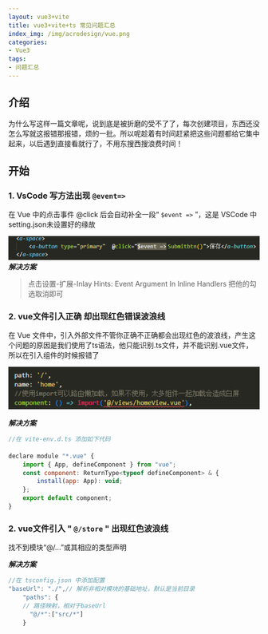 ```yaml
---
layout: vue3+vite
title: vue3+vite+ts 常见问题汇总
index_img: /img/acrodesign/vue.png
categories:
- Vue3
tags:
- 问题汇总
---
```


## 介绍

  为什么写这样一篇文章呢，说到底是被折磨的受不了了，每次创建项目，东西还没怎么写就这报错那报错，烦的一批。所以呢趁着有时间赶紧把这些问题都给它集中起来，以后遇到直接看就行了，不用东搜西搜浪费时间！

## 开始
### 1. VsCode 写方法出现  ` @event=> `

 在 Vue 中的点击事件 @click 后会自动补全一段“ `$event =>` ”，这是 VSCode 中setting.json未设置好的缘故

 ![](../img/blogimg/4-20/4-20-1.png)
***解决方案***
> 点击设置-扩展-Inlay Hints: Event Argument In Inline Handlers 把他的勾选取消即可

### 2. vue文件引入正确 却出现红色错误波浪线
在 Vue 文件中，引入外部文件不管你正确不正确都会出现红色的波浪线，产生这个问题的原因是我们使用了ts语法，他只能识别.ts文件，并不能识别.vue文件，所以在引入组件的时候报错了

![](../img/blogimg/4-20/4-20-2.png)

***解决方案***

``` js
//在 vite-env.d.ts 添加如下代码

declare module "*.vue" {
    import { App, defineComponent } from "vue";
    const component: ReturnType<typeof defineComponent> & {
        install(app: App): void;
    };
    export default component;
}
```
### 2. vue文件引入 " `@/store` " 出现红色波浪线
找不到模块“@/…”或其相应的类型声明

***解决方案***

``` js
//在 tsconfig.json 中添加配置
"baseUrl": "./",// 解析非相对模块的基础地址，默认是当前目录
    "paths": {
    // 路径映射，相对于baseUrl
      "@/*":["src/*"]
    }
```


